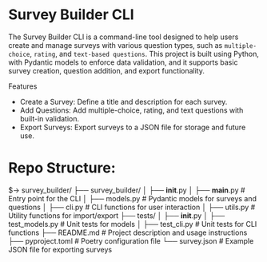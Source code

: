# Survey Builder CLI

The Survey Builder CLI is a command-line tool designed to help users create and manage surveys with various question types, such as `multiple-choice`, `rating`, and `text-based questions`. This project is built using Python, with Pydantic models to enforce data validation, and it supports basic survey creation, question addition, and export functionality.

Features
* Create a Survey: Define a title and description for each survey.  
* Add Questions: Add multiple-choice, rating, and text questions with built-in validation.
* Export Surveys: Export surveys to a JSON file for storage and future use.

# Repo Structure:

$->
survey_builder/
├── survey_builder/
│   ├── __init__.py
│   ├── __main__.py           # Entry point for the CLI
│   ├── models.py             # Pydantic models for surveys and questions
│   ├── cli.py                # CLI functions for user interaction
│   ├── utils.py              # Utility functions for import/export
├── tests/
│   ├── __init__.py
│   ├── test_models.py        # Unit tests for models
│   ├── test_cli.py           # Unit tests for CLI functions
├── README.md                 # Project description and usage instructions
├── pyproject.toml            # Poetry configuration file
└── survey.json               # Example JSON file for exporting surveys
